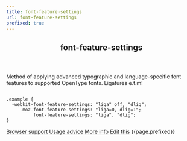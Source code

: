```yaml
---
title: font-feature-settings
url: font-feature-settings
prefixed: true
---
```


<article id="font-feature-settings" class="feature prefix-{{page.prefixed}}">
	<header class="feature__header">
		<h2>font-feature-settings</h2>
	</header>
	<p class="feature__description">
		Method of applying advanced typographic and language-specific font features to supported OpenType fonts. Ligatures e.t.m!
	</p>
<pre class="feature__code"><code>
.example {
  -webkit-font-feature-settings: "liga" off, "dlig";
     -moz-font-feature-settings: "liga=0, dlig=1";
          font-feature-settings: "liga", "dlig";
}
</code></pre>
	<footer class="feature__footer">
		<a href="http://caniuse.com/font-feature-settings">Browser support</a> 
		<a href="http://html5please.com/#font-feature-settings">Usage advice</a> 
		<a href="http://www.typotheque.com/articles/opentype_features_in_web_browsers">More info</a> 
		<a href="https://github.com/davidhund/shouldiprefix/blob/master/_posts/{{page.date | date: "%Y-%m-%d"}}-{{page.title}}.md">Edit this</a> 
		<span class="feature__prefix">{{page.prefixed}}</span>
	</footer>
</article>
